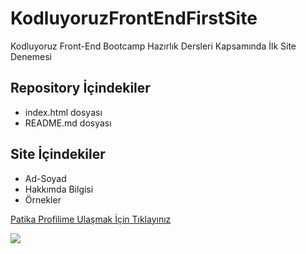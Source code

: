 # KodluyoruzFrontEndFirstSite

Kodluyoruz Front-End Bootcamp Hazırlık Dersleri Kapsamında İlk Site Denemesi

## Repository İçindekiler
- index.html dosyası
- README.md dosyası

## Site İçindekiler
- Ad-Soyad
- Hakkımda Bilgisi
- Örnekler

[Patika Profilime Ulaşmak İçin Tıklayınız](https://app.patika.dev/edamiaj)

![](https://miro.medium.com/max/3150/2*TZeK0kyHTRHVv3gUi8BtQg.png)